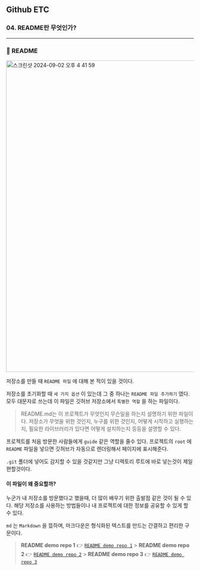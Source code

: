 ## Github ETC

### 04. README란 무엇인가?

---

### 📌 README

<img width="837" alt="스크린샷 2024-09-02 오후 4 41 59" src="https://github.com/user-attachments/assets/107916ef-dd2a-4e29-82b2-111ff43ed0f7">

저장소를 만들 때 `README 파일` 에 대해 본 적이 있을 것이다.

저장소를 초기화할 때 `세 가지 옵션` 이 있는데 그 중 하나는 `README 파일 추가하기` 였다. 모두 대문자로 쓰는데 이 파일은 깃허브 저장소에서 `특별한 역할` 을 하는 파일이다.

> README.md는 이 프로젝트가 무엇인지 무슨일을 하는지 설명하기 위한 파일이다. 저장소가 무엇을 위한 것인지, 누구를 위한 것인지, 어떻게 시작하고 실행하는지, 필요한 라이브러리가 있다면 어떻게 설치하는지 등등을 설명할 수 있다.

프로젝트를 처음 방문한 사람들에게 `guide` 같은 역할을 줄수 있다. 프로젝트의 `root` 에 `README` 파일을 넣으면 깃허브가 자동으로 렌더링해서 페이지에 표시해준다.

`.git` 폴더에 넣어도 감지할 수 있을 것같지만 그냥 디렉토리 루트에 바로 넣는것이 제일 편할것이다.

#### 이 파일이 왜 중요할까?

누군가 내 저장소를 방문했다고 했을때, 더 많이 배우기 위한 출발점 같은 것이 될 수 있다. 해당 저장소를 사용하는 방법들이나 내 프로젝트에 대한 정보를 공유할 수 있게 할 수 있다.

`md` 는 `Markdown` 을 뜼하며, 마크다운은 형식화된 텍스트를 만드는 간결하고 편리한 구문이다.

> **README demo repo 1** 👉 [`README demo repo 1`] > **README demo repo 2** 👉 [`README demo repo 2`] > **README demo repo 3** 👉 [`README demo repo 3`]

[`README demo repo 1`]: https://github.com/jasontaylordev/CleanArchitecture
[`README demo repo 2`]: https://github.com/explosion/spaCy
[`README demo repo 3`]: https://github.com/facebook/react
